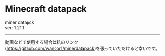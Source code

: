 
# Minecraft datapack

miner datapck  
ver: 1.21.1

---  

動画などで使用する場合は私のリンク(<https://github.com/wancor1/minerdatapack>)を張っていただけると幸いです。
